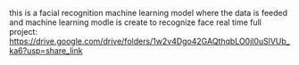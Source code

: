 this is a facial recognition machine learning model where the data is feeded and machine learning modle is create to recognize face real time
full project:
https://drive.google.com/drive/folders/1w2v4Dgo42GAQthqbLO0jl0uSlVUb_ka6?usp=share_link
